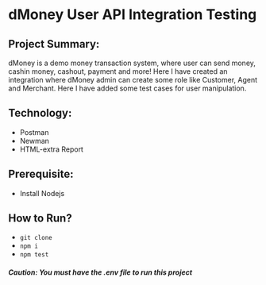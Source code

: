# dMoney User API Integration Testing

## Project Summary:
dMoney is a demo money transaction system, where user can send money, cashin money, cashout, payment and more! Here I have created an integration where dMoney admin can create some role like Customer, Agent and Merchant. Here I have added some test cases for user manipulation.

## Technology:
- Postman
- Newman
- HTML-extra Report

## Prerequisite:
- Install Nodejs

## How to Run?
- ``` git clone ```
- ``` npm i ```
- ``` npm test ```

##### Caution: You must have the .env file to run this project
